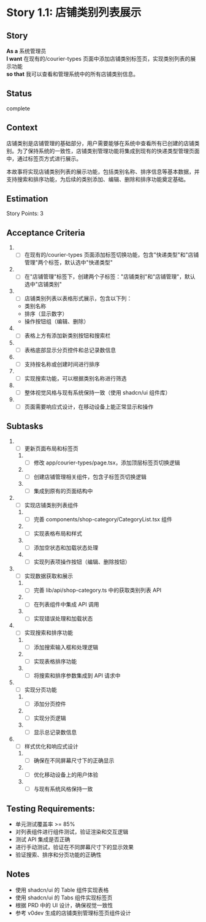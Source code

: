 # Story 1.1: 店铺类别列表展示

## Story

**As a** 系统管理员  
**I want** 在现有的/courier-types 页面中添加店铺类别标签页，实现类别列表的展示功能  
**so that** 我可以查看和管理系统中的所有店铺类别信息。

## Status

complete

## Context

店铺类别是店铺管理的基础部分，用户需要能够在系统中查看所有已创建的店铺类别。为了保持系统的一致性，店铺类别管理功能将集成到现有的快递类型管理页面中，通过标签页方式进行展示。

本故事将实现店铺类别列表的展示功能，包括类别名称、排序信息等基本数据，并支持搜索和排序功能，为后续的类别添加、编辑、删除和排序功能奠定基础。

## Estimation

Story Points: 3

## Acceptance Criteria

1. - [ ] 在现有的/courier-types 页面添加标签切换功能，包含"快递类型"和"店铺管理"两个标签，默认选中"快递类型"
2. - [ ] 在"店铺管理"标签下，创建两个子标签："店铺类别"和"店铺管理"，默认选中"店铺类别"
3. - [ ] 店铺类别列表以表格形式展示，包含以下列：
   - 类别名称
   - 排序（显示数字）
   - 操作按钮组（编辑、删除）
4. - [ ] 表格上方有添加新类别按钮和搜索栏
5. - [ ] 表格底部显示分页控件和总记录数信息
6. - [ ] 支持按名称或创建时间进行排序
7. - [ ] 实现搜索功能，可以根据类别名称进行筛选
8. - [ ] 整体视觉风格与现有系统保持一致（使用 shadcn/ui 组件库）
9. - [ ] 页面需要响应式设计，在移动设备上能正常显示和操作

## Subtasks

1. - [ ] 更新页面布局和标签页
   1. - [ ] 修改 app/courier-types/page.tsx，添加顶层标签页切换逻辑
   2. - [ ] 创建店铺管理相关组件，包含子标签页切换逻辑
   3. - [ ] 集成到原有的页面结构中
2. - [ ] 实现店铺类别列表组件
   1. - [ ] 完善 components/shop-category/CategoryList.tsx 组件
   2. - [ ] 实现表格布局和样式
   3. - [ ] 添加空状态和加载状态处理
   4. - [ ] 实现列表项操作按钮（编辑、删除按钮）
3. - [ ] 实现数据获取和展示
   1. - [ ] 完善 lib/api/shop-category.ts 中的获取类别列表 API
   2. - [ ] 在列表组件中集成 API 调用
   3. - [ ] 实现错误处理和加载状态
4. - [ ] 实现搜索和排序功能
   1. - [ ] 添加搜索输入框和处理逻辑
   2. - [ ] 实现表格排序功能
   3. - [ ] 将搜索和排序参数集成到 API 请求中
5. - [ ] 实现分页功能
   1. - [ ] 添加分页控件
   2. - [ ] 实现分页逻辑
   3. - [ ] 显示总记录数信息
6. - [ ] 样式优化和响应式设计
   1. - [ ] 确保在不同屏幕尺寸下的正确显示
   2. - [ ] 优化移动设备上的用户体验
   3. - [ ] 与现有系统风格保持一致

## Testing Requirements:

- 单元测试覆盖率 >= 85%
- 对列表组件进行组件测试，验证渲染和交互逻辑
- 测试 API 集成是否正确
- 进行手动测试，验证在不同屏幕尺寸下的显示效果
- 验证搜索、排序和分页功能的正确性

## Notes

- 使用 shadcn/ui 的 Table 组件实现表格
- 使用 shadcn/ui 的 Tabs 组件实现标签页
- 根据 PRD 中的 UI 设计，确保视觉一致性
- 参考 v0dev 生成的店铺类别管理标签页组件设计
